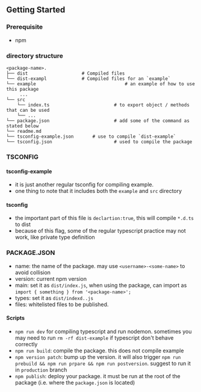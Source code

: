 ## Getting Started

### Prerequisite
* npm

### directory structure

    <package-name>.
    ├── dist                   	# Compiled files
    └── dist-exampl             # Compiled files for an `example`
    └── example									# an example of how to use this package
         ...
    └── src
        └── index.ts						# to export object / methods that can be used
        └── ...
    └── package.json						# add some of the command as stated below
    └── readme.md
    └── tsconfig-example.json		# use to compile `dist-example`
    └── tsconfig.json						# used to compile the package

### TSCONFIG
#### tsconfig-example
* it is just another regular tsconfig for compiling example.
* one thing to note that it includes both the `example` and  `src` directory

#### tsconfig
* the important part of this file is `declartion:true`, this will compile `*.d.ts` to dist
* because of this flag, some of the regular typescript practice may not work, like private type definition

### PACKAGE.JSON
* name: the name of the package. may use `<username>-<some-name>` to avoid collision
* version: current npm version
* main: set it as `dist/index.js`, when using the package, can import as `import { something } from '<package-name>';`
* types: set it as `dist/indexd..js`
* files: whitelisted files to be published.

#### Scripts
* `npm run dev` for compiling typescript and run nodemon. sometimes you may need to run `rm -rf dist-example` if typescript don't behave correctly
* `npm run build`: compile the package. this does not compile example
* `npm version patch`: bump up the version. it will also trigger `npm run prebuild && npm run prpare && npm run postversion`. suggest to run it in `production` branch
* `npm publish`: deploy your package. it must be run at the root of the package (i.e. where the `package.json` is located)
